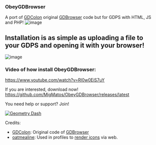 ### ObeyGDBrowser 

A port of [GDColon](https://github.com/GDColon) original [GDBrowser](https://github.com/GDColon/GDBrowser) code but for GDPS with HTML, JS and PHP!
![image](https://github.com/user-attachments/assets/e26a7e12-a47d-46b9-b91c-0882f895987d)

## Installation is as simple as uploading a file to your GDPS and opening it with your browser!
![image](https://github.com/MigMatos/ObeyGDBrowser/assets/87149085/9e99c1f6-6a0c-43e4-bcda-3a981e2156bd)

### Video of how install ObeyGDBrowser:
https://www.youtube.com/watch?v=Rl0w0EiS7uY

If you are interested, download now!
https://github.com/MigMatos/ObeyGDBrowser/releases/latest

You need help or support? Join!

[![Geometry Dash](https://invidget.switchblade.xyz/EbYKSHh95B)](https://discord.gg/EbYKSHh95B)

Credits:

- [GDColon](https://github.com/GDColon): Original code of [GDBrowser](https://github.com/GDColon/GDBrowser)
- [oatmealine](https://github.com/oatmealine/): Used in profiles to [render icons](https://github.com/oatmealine/gd-icon-renderer-web) via web.
